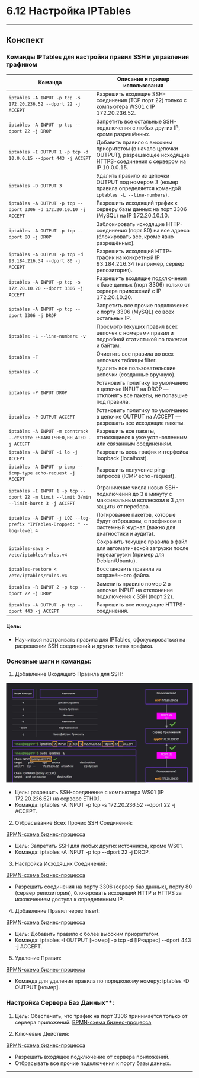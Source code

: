 # 6.12 Настройка IPTables


---


## Конспект

### Команды IPTables для настройки правил SSH и управления трафиком

| Команда                                                                                              | Описание и пример использования                                                                                                                  |
|----------------------------------------------------------------------------------------------------|-------------------------------------------------------------------------------------------------------------------------------------------------|
| `iptables -A INPUT -p tcp -s 172.20.236.52 --dport 22 -j ACCEPT`                                    | Разрешить входящие SSH-соединения (TCP порт 22) только с компьютера WS01 с IP 172.20.236.52.                                                    |
| `iptables -A INPUT -p tcp --dport 22 -j DROP`                                                      | Запретить все остальные SSH-подключения с любых других IP, кроме разрешённых.                                                                     |
| `iptables -I OUTPUT 1 -p tcp -d 10.0.0.15 --dport 443 -j ACCEPT`                                   | Добавить правило с высоким приоритетом (в начало цепочки OUTPUT), разрешающее исходящие HTTPS-соединения с сервером на IP 10.0.0.15.              |
| `iptables -D OUTPUT 3`                                                                             | Удалить правило из цепочки OUTPUT под номером 3 (номер правила определяется командой `iptables -L --line-numbers`).                              |
| `iptables -A OUTPUT -p tcp --dport 3306 -d 172.20.10.10 -j ACCEPT`                                 | Разрешить исходящий трафик к серверу базы данных на порт 3306 (MySQL) на IP 172.20.10.10.                                                       |
| `iptables -A OUTPUT -p tcp --dport 80 -j DROP`                                                     | Заблокировать исходящие HTTP-соединения (порт 80) на все адреса (блокировать все, кроме явно разрешённых).                                       |
| `iptables -A OUTPUT -p tcp -d 93.184.216.34 --dport 80 -j ACCEPT`                                  | Разрешить исходящий HTTP-трафик на конкретный IP 93.184.216.34 (например, сервер репозитория).                                                  |
| `iptables -A INPUT -p tcp -s 172.20.10.20 --dport 3306 -j ACCEPT`                                  | Разрешить входящие подключения к базе данных (порт 3306) только от сервера приложений с IP 172.20.10.20.                                         |
| `iptables -A INPUT -p tcp --dport 3306 -j DROP`                                                   | Запретить все прочие подключения к порту 3306 (MySQL) со всех остальных IP.                                                                       |
| `iptables -L --line-numbers -v`                                                                    | Просмотр текущих правил всех цепочек с номерами правил и подробной статистикой по пакетам и байтам.                                              |
| `iptables -F`                                                                                      | Очистить все правила во всех цепочках таблицы filter.                                                                                            |
| `iptables -X`                                                                                      | Удалить все пользовательские цепочки (созданные вручную).                                                                                        |
| `iptables -P INPUT DROP`                                                                           | Установить политику по умолчанию в цепочке INPUT на DROP — отклонять все пакеты, не попавшие под правила.                                        |
| `iptables -P OUTPUT ACCEPT`                                                                        | Установить политику по умолчанию в цепочке OUTPUT на ACCEPT — разрешать все исходящие пакеты.                                                   |
| `iptables -A INPUT -m conntrack --ctstate ESTABLISHED,RELATED -j ACCEPT`                          | Разрешить все пакеты, относящиеся к уже установленным или связанным соединениям.                                                                  |
| `iptables -A INPUT -i lo -j ACCEPT`                                                                | Разрешить весь трафик интерфейса loopback (localhost).                                                                                          |
| `iptables -A INPUT -p icmp --icmp-type echo-request -j ACCEPT`                                    | Разрешить получение ping-запросов (ICMP echo-request).                                                                                          |
| `iptables -I INPUT 1 -p tcp --dport 22 -m limit --limit 3/min --limit-burst 3 -j ACCEPT`           | Ограничение числа новых SSH-подключений до 3 в минуту с максимальным всплеском в 3 для защиты от перебора.                                        |
| `iptables -A INPUT -j LOG --log-prefix "IPTables-Dropped: " --log-level 4`                         | Логирование пакетов, которые будут отброшены, с префиксом в системный журнал (важно для диагностики и аудита).                                   |
| `iptables-save > /etc/iptables/rules.v4`                                                         | Сохранить текущие правила в файл для автоматической загрузки после перезагрузки (пример для Debian/Ubuntu).                                     |
| `iptables-restore < /etc/iptables/rules.v4`                                                      | Восстановить правила из сохранённого файла.                                                                                                    |
| `iptables -R INPUT 2 -p tcp --dport 22 -j DROP`                                                  | Заменить правило номер 2 в цепочке INPUT на отклонение подключения к SSH (порт 22).                                                             |
| `iptables -A OUTPUT -p tcp --dport 443 -j ACCEPT`                                                | Разрешить все исходящие HTTPS-соединения.                                                                                                       |


#### Цель:
- Научиться настраивать правила для IPTables, сфокусироваться на разрешении SSH соединений и других типах трафика.

### Основные шаги и команды:
1. Добавление Входящего Правила для SSH:

![BPMN-схема бизнес-процесса](/6%20%20Доступ%20и%20права/Ipt.png)

- Цель: разрешить SSH-соединение с компьютера WS01 (IP 172.20.236.52) на сервере ETH0.1.
- Команда: iptables -A INPUT -p tcp -s 172.20.236.52 --dport 22 -j ACCEPT.
2. Отбрасывание Всех Прочих SSH Соединений:

[BPMN-схема бизнес-процесса](/6%20%20Доступ%20и%20права/Ip2.png)

- Цель: Запретить SSH для любых других источников, кроме WS01.
- Команда: iptables -A INPUT -p tcp --dport 22 -j DROP.
3. Настройка Исходящих Соединений:

[BPMN-схема бизнес-процесса](/6%20%20Доступ%20и%20права/Ipt3.png)

- Разрешить соединения на порту 3306 (сервер баз данных), порту 80 (сервер репозитория), блокировать исходящий HTTP и HTTPS за исключением доступа к определенным IP.
4. Добавление Правил через Insert:

[BPMN-схема бизнес-процесса](/6%20%20Доступ%20и%20права/Ipt4.png)

- Цель: Добавить правило с более высоким приоритетом.
- Команда: iptables -I OUTPUT [номер] -p tcp -d [IP-адрес] --dport 443 -j ACCEPT.
5. Удаление Правил:

[BPMN-схема бизнес-процесса](/6%20%20Доступ%20и%20права/Ipt5.png)


- Команда для удаления правила по порядковому номеру: iptables -D OUTPUT [номер].
### Настройка Сервера Баз Данных**:
1. Цель: Обеспечить, что трафик на порт 3306 принимается только от сервера приложений.
[BPMN-схема бизнес-процесса](/6%20%20Доступ%20и%20права/Ipt6.png)

2. Ключевые Действия:

[BPMN-схема бизнес-процесса](/6%20%20Доступ%20и%20права/Ipt7.png)

- Разрешить входящее подключение от сервера приложений.
- Отбрасывать все прочие подключения к порту базы данных.


---